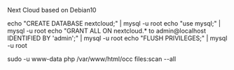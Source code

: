 Next Cloud based on Debian10


echo "CREATE DATABASE nextcloud;"  | mysql -u root
echo "use mysql;"  | mysql -u root
echo "GRANT ALL ON nextcloud.* to admin@localhost IDENTIFIED BY 'admin';"  | mysql -u root
echo "FLUSH PRIVILEGES;"  | mysql -u root

sudo -u www-data php /var/www/html/occ files:scan --all
